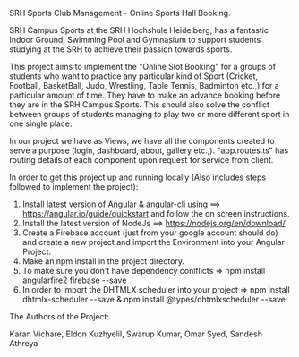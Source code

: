 SRH Sports Club Management - Online Sports Hall Booking.

SRH Campus Sports at the SRH Hochshule Heidelberg, has a fantastic Indoor Ground, Swimming Pool and Gymnasium to support students studying at the SRH to achieve their passion towards sports.

This project aims to implement the "Online Slot Booking" for a groups of students who want to practice any particular kind of Sport (Cricket, Football, BasketBall, Judo, Wrestling, Table Tennis, Badminton etc.,) for a particular amount of time. They have to make an advance booking before they are in the SRH Campus Sports. This should also solve the conflict between groups of students managing to play two or more different sport in one single place. 

In our project we have as Views, we have all the components created to serve a purpose (login, dashboard, about, gallery etc.,). 
"app.routes.ts" has routing details of each component upon request for service from client.

In order to get this project up and running locally (Also includes steps followed to implement the project): 

1. Install latest version of Angular & angular-cli using ==> https://angular.io/guide/quickstart and follow the on screen instructions.
2. Install the latest version of NodeJs ==> https://nodejs.org/en/download/
3. Create a Firebase account (just from your google account should do) and create a new project and import the Environment into your
   Angular Project.
4. Make an npm install in the project directory.
5. To make sure you don't have dependency conlflicts => npm install angularfire2 firebase --save 
6. In order to import the DHTMLX scheduler into your project => npm install dhtmlx-scheduler --save & 
   npm install @types/dhtmlxscheduler --save

The Authors of the Project:

Karan Vichare,
Eldon Kuzhyelil,
Swarup Kumar,
Omar Syed,
Sandesh Athreya
